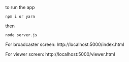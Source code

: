 to run the app

`npm i or yarn`

then 

`node server.js`

For broadcaster screen: http://localhost:5000/index.html

For viewer screen: http://localhost:5000/viewer.html